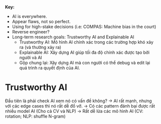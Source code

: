 **Key:**
- AI is everywhere.
- Appear flaws, not so perfect.
- Using for high-stake decisions (i.e: COMPAS: Machine bias in the court)
- Reverse engineer? 
- Long-term research goals: Trustworthy AI and Explainable AI 
	- Trustworthy AI: Mô hình AI chính xác trong các trường hợp khó xảy ra (và thường xảy ra)
	- Explainable AI: Xây dựng AI giúp tối đa độ chính xác được tạo bởi người và AI
	- Gộp chung lại: Xây dựng AI mà con người có thể debug và edit lại quá trình ra quyết định của AI. 

# Trustworthy AI
Đầu tiên là phải check AI xem nó có vấn đề không?
-> AI rất mạnh, nhưng với các edge cases thì nó rất dễ đổ vỡ.
-> Có các pattern đánh bại được rất nhiều model AI (Cho cả CV và NLP)
-> Rất dễ lừa các mô hình AI (CV: rotation; NLP: shuffle N-gram)
